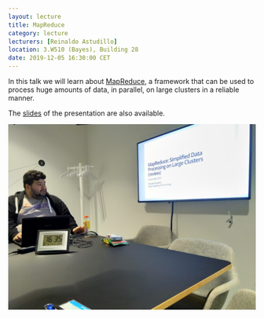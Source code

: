 ```yaml
---
layout: lecture
title: MapReduce
category: lecture
lecturers: [Reinaldo Astudillo]
location: 3.W510 (Bayes), Building 28 
date: 2019-12-05 16:30:00 CET
---
```


In this talk we will learn about [MapReduce], a framework that can be used to process huge amounts of data, in parallel, on large clusters in a reliable manner.   


The [slides](/../presentations/mapreduce/mapreduce.pdf) of the presentation are also available.


[MapReduce]:https://www.tutorialspoint.com/hadoop/hadoop_mapreduce.htm

![mendeley](/images/mapreduce.jpg)
